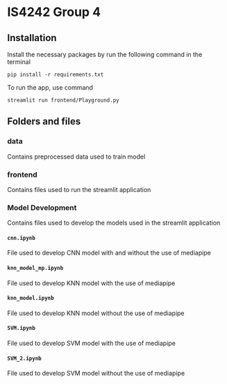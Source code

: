 # IS4242 Group 4

## Installation

Install the necessary packages by run the following command in the terminal

`pip install -r requirements.txt`

To run the app, use command

`streamlit run frontend/Playground.py`

## Folders and files

### <b>data</b>

Contains preprocessed data used to train model

### <b> frontend </b>

Contains files used to run the streamlit application

### <b> Model Development </b>

Contains files used to develop the models used in the streamlit application

#### `cnn.ipynb`

File used to develop CNN model with and without the use of mediapipe

#### `knn_model_mp.ipynb`

File used to develop KNN model with the use of mediapipe

#### `knn_model.ipynb`

File used to develop KNN model without the use of mediapipe

#### `SVM.ipynb`

File used to develop SVM model with the use of mediapipe

#### `SVM_2.ipynb`

File used to develop SVM model without the use of mediapipe
